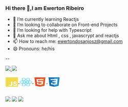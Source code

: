 ### Hi there 👋,I am Ewerton Ribeiro


- 🌱 I’m currently learning Reactjs 
- 👯 I’m looking to collaborate on Front-end Projects
- 🤔 I’m looking for help with Typescript
- 💬 Ask me about Html , css , javascrypt and reactjs
- 📫 How to reach me: ewertondosanjosz@gmail.com
- 😄 Pronouns: he/his

--
<div align="center" style="display:flex">
  <a href="https://github.com/ewertonribeiro">
  <img height="180em" src="https://github-readme-stats.vercel.app/api?username=ewertonribeiro&show_icons=true&theme=react&include_all_commits=true&count_private=true"/>
  <img height="180em" src="https://github-readme-stats.vercel.app/api/top-langs/?username=ewertonribeiro&layout=compact&langs_count=7&theme=react"/>
</div>
<div style="display: inline_block"><br>
  <img align="center" alt="Ewerton-Js" height="30" width="40" src="https://raw.githubusercontent.com/devicons/devicon/master/icons/javascript/javascript-plain.svg">
  <img align="center" alt="EWERTON-React" height="30" width="40" src="https://raw.githubusercontent.com/devicons/devicon/master/icons/react/react-original.svg">
  <img align="center" alt="Ewerton-HTML" height="30" width="40" src="https://raw.githubusercontent.com/devicons/devicon/master/icons/html5/html5-original.svg">
  <img align="center" alt="Ewerton-CSS" height="30" width="40" src="https://raw.githubusercontent.com/devicons/devicon/master/icons/css3/css3-original.svg">
  
</div>
  
  ##
  
  <div> 
  
 <a href="https://discord.com/channels/@me" target="_blank"><img src="https://img.shields.io/badge/Discord-7289DA?style=for-the-badge&logo=discord&logoColor=white" target="_blank"></a> 
  <a href = "ewertondosanjosz@gmail.com"><img src="https://img.shields.io/badge/-Gmail-%23333?style=for-the-badge&logo=gmail&logoColor=white" target="_blank"></a>
  <a href="www.linkedin.com/in/ewerton-ribeiro-822460205" target="_blank"><img src="https://img.shields.io/badge/-LinkedIn-%230077B5?style=for-the-badge&logo=linkedin&logoColor=white" target="_blank"></a> 
</div>

